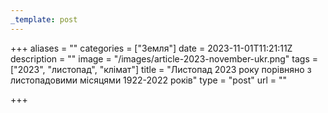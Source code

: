 ```yaml
---
_template: post
---
```




+++
aliases = ""
categories = ["Земля"]
date = 2023-11-01T11:21:11Z
description = ""
image = "/images/article-2023-november-ukr.png"
tags = ["2023", "листопад", "клiмат"]
title = "Листопад 2023 року порівняно з листопадовими місяцями 1922-2022 років"
type = "post"
url = ""

+++
